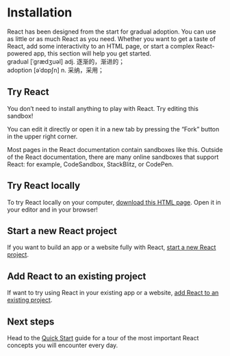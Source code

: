 # Installation

React has been designed from the start for gradual adoption. You can use as little or as much React as you need. Whether you want to get a taste of React, add some interactivity to an HTML page, or start a complex React-powered app, this section will help you get started.\
gradual [ˈɡrædʒuəl] adj. 逐渐的，渐进的；\
adoption [əˈdɒpʃn] n. 采纳，采用；

## Try React
You don’t need to install anything to play with React. Try editing this sandbox!

You can edit it directly or open it in a new tab by pressing the “Fork” button in the upper right corner.

Most pages in the React documentation contain sandboxes like this. Outside of the React documentation, there are many online sandboxes that support React: for example, CodeSandbox, StackBlitz, or CodePen.

## Try React locally
To try React locally on your computer, [download this HTML page](https://gist.githubusercontent.com/gaearon/0275b1e1518599bbeafcde4722e79ed1/raw/db72dcbf3384ee1708c4a07d3be79860db04bff0/example.html). Open it in your editor and in your browser!

## Start a new React project
If you want to build an app or a website fully with React, [start a new React project](https://react.dev/learn/start-a-new-react-project).

## Add React to an existing project
If want to try using React in your existing app or a website, [add React to an existing project](https://react.dev/learn/add-react-to-an-existing-project).

## Next steps
Head to the [Quick Start](https://react.dev/learn) guide for a tour of the most important React concepts you will encounter every day.
